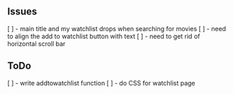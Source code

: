 ## Issues
[ ] - main title and my watchlist drops when searching for movies
[ ] - need to align the add to watchlist button with text
[ ] - need to get rid of horizontal scroll bar

## ToDo
[ ] - write addtowatchlist function
[ ] - do CSS for watchlist page
